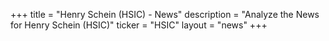 +++
title = "Henry Schein (HSIC) - News"
description = "Analyze the News for Henry Schein (HSIC)"
ticker = "HSIC"
layout = "news"
+++

